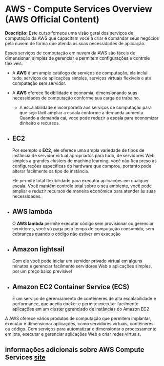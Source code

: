 # AWS - Compute Services Overview (AWS Official Content)

**Descrição:** Este curso fornece uma visão geral dos serviços de computação da AWS que capacitam você a criar e comandar seus negócios pela nuvem de forma que atenda às suas necessidades de aplicação.

Esses serviços de computação em nuvem da AWS são fáceis de dimensionar, simples de gerenciar e permitem configurações e controle flexíveis.

- A **AWS** é um amplo catálogo de serviços de computação, ela inclui tudo, serviços de aplicações simples, serviços virtuais flexíveis e até computação sem servidor.

- A **AWS** oferece flexibilidade e economia, dimensionando suas necessidades de computação conforme sua carga de trabalho.
  - A escalabilidade é incorporada aos serviços de computação para que seja fácil ampliar a escala conforme a demanda aumenta. Quando a demanda cai, voce pode reduzir a escala para economizar dinheiro e recursos.

- ## EC2
  Por exemplo o **EC2**, ele oferece uma ampla variedade de tipos de instância de servidor virtual apropriados para tudo, de servidores Web simples a grandes clusters de machine learning, você não fica preso às configurações específicas do hardware que comprou, portanto pode alterar facilmente os tipo de instância.

  Ele permite total flexibilidade para executar aplicações em qualquer escala. Você mantém controle total sobre o seu ambiente, você pode ampliar e reduzir recursos de maneira econômica para atender às suas necessidades.

- ## AWS lambda
  O **AWS lambda** permite executar código sem provisionar ou gerenciar servidores, você só paga pelo tempo de computação consumido, sem cobranças quando o código não estiver em execução

- ## Amazon lightsail
  Com ele você pode iniciar um servidor privado virtual em alguns minutos e gerenciar facilmente servidores Web e aplicações simples, por um preço baixo previsível

- ## Amazon EC2 Container Service (ECS)
  É um serviço de gerenciamento de contêineres de alta escalabilidade e performance, que aceita docker e permite executar facilmente aplicações em um cluster gerenciado de instâncias do Amazon EC2

A AWS oferece vários produtos de computação que permitem implantar, executar e dimensionar aplicações, como servidores virtuais, contêineres ou código.
Com serviços para automatizar e dimensionar o processamento em lote, executar e gerenciar aplicações Web e criar redes virtuais.

## informações adicionais sobre AWS Compute Services [site](https://aws.amazon.com/products/compute/)